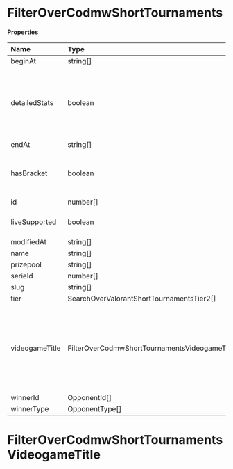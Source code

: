 # FilterOverCodmwShortTournaments

**Properties**

| Name           | Type                                            | Required | Description                                                                                              |
| :------------- | :---------------------------------------------- | :------- | :------------------------------------------------------------------------------------------------------- |
| beginAt        | string[]                                        | ❌       |                                                                                                          |
| detailedStats  | boolean                                         | ❌       | Whether the tournament is expected to have detailed statistics available                                 |
| endAt          | string[]                                        | ❌       |                                                                                                          |
| hasBracket     | boolean                                         | ❌       | Whether the tournament has a bracket                                                                     |
| id             | number[]                                        | ❌       |                                                                                                          |
| liveSupported  | boolean                                         | ❌       | Whether live is supported                                                                                |
| modifiedAt     | string[]                                        | ❌       |                                                                                                          |
| name           | string[]                                        | ❌       |                                                                                                          |
| prizepool      | string[]                                        | ❌       |                                                                                                          |
| serieId        | number[]                                        | ❌       |                                                                                                          |
| slug           | string[]                                        | ❌       |                                                                                                          |
| tier           | SearchOverValorantShortTournamentsTier2[]       | ❌       |                                                                                                          |
| videogameTitle | FilterOverCodmwShortTournamentsVideogameTitle[] | ❌       | A videogame title id or slug. <br/>Only for `/csgo/*`, `/codmw/*`, `/fifa/*` and `/ow/*` endpoints <br/> |
| winnerId       | OpponentId[]                                    | ❌       |                                                                                                          |
| winnerType     | OpponentType[]                                  | ❌       |                                                                                                          |

# FilterOverCodmwShortTournamentsVideogameTitle

<!-- This file was generated by liblab | https://liblab.com/ -->
